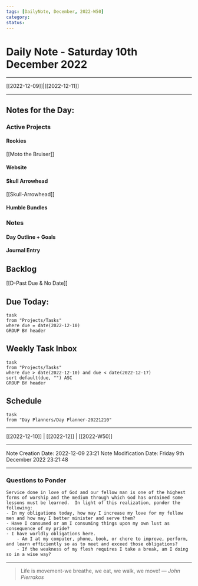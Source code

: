 ```yaml
---
tags: [DailyNote, December, 2022-W50]
category:
status:
---
```


# Daily Note - Saturday 10th December 2022

---
[[2022-12-09]]|[[2022-12-11]]

---

## Notes for the Day:
### Active Projects
#### Rookies
[[Moto the Bruiser]]
#### Website
#### Skull Arrowhead
[[Skull-Arrowhead]]
#### Humble Bundles

### Notes
#### Day Outline + Goals

#### Journal Entry

## Backlog
[[D-Past Due & No Date]]

## Due Today:
```dataview
task
from "Projects/Tasks"
where due = date(2022-12-10)
GROUP BY header
```

## Weekly Task Inbox
```dataview
task
from "Projects/Tasks"
where due > date(2022-12-10) and due < date(2022-12-17)
sort default(due, "") ASC
GROUP BY header
```

## Schedule
```dataview
task
from "Day Planners/Day Planner-20221210"

```
---
[[2022-12-10]] | [[2022-12]] | [[2022-W50]]

---

Note Creation Date: 2022-12-09 23:21
Note Modification Date: Friday 9th December 2022 23:21:48 

---
### Questions to Ponder
	Service done in love of God and our fellow man is one of the highest forms of worship and the medium through which God has ordained some lessons must be learned.  In light of this realization, ponder the following:
	- In my obligations today, how may I increase my love for my fellow men and how may I better minister and serve them?
	- Have I consumed or am I consuming things upon my own lust as consequence of my pride?
	- I have worldly obligations here.  
		- Am I at my computer, phone, book, or chore to improve, perform, and learn efficiently so as to meet and exceed those obligations?  
		- If the weakness of my flesh requires I take a break, am I doing so in a wise way?

--- 
> Life is movement-we breathe, we eat, we walk, we move!
> — <cite>John Pierrakos</cite>